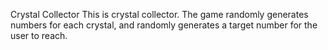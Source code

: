 Crystal Collector
This is crystal collector. The game randomly generates numbers for each crystal, and randomly generates a target number for the user to reach.
